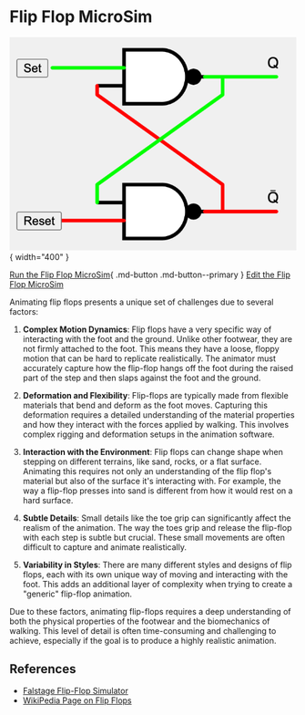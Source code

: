 # Flip Flop MicroSim

![Flip Flop](./flip-flop.png){ width="400" }

[Run the Flip Flop MicroSim](flip-flop.html){ .md-button .md-button--primary }
[Edit the Flip Flop MicroSim](https://editor.p5js.org/dmccreary/sketches/AwlOJNtQd)

Animating flip flops presents a unique set of challenges due to several factors:

1.  **Complex Motion Dynamics**: Flip flops have a very specific way of interacting with the foot and the ground. Unlike other footwear, they are not firmly attached to the foot. This means they have a loose, floppy motion that can be hard to replicate realistically. The animator must accurately capture how the flip-flop hangs off the foot during the raised part of the step and then slaps against the foot and the ground.

2.  **Deformation and Flexibility**: Flip-flops are typically made from flexible materials that bend and deform as the foot moves. Capturing this deformation requires a detailed understanding of the material properties and how they interact with the forces applied by walking. This involves complex rigging and deformation setups in the animation software.

3.  **Interaction with the Environment**: Flip flops can change shape when stepping on different terrains, like sand, rocks, or a flat surface. Animating this requires not only an understanding of the flip flop's material but also of the surface it's interacting with. For example, the way a flip-flop presses into sand is different from how it would rest on a hard surface.

4.  **Subtle Details**: Small details like the toe grip can significantly affect the realism of the animation. The way the toes grip and release the flip-flop with each step is subtle but crucial. These small movements are often difficult to capture and animate realistically.

5.  **Variability in Styles**: There are many different styles and designs of flip flops, each with its own unique way of moving and interacting with the foot. This adds an additional layer of complexity when trying to create a "generic" flip-flop animation.

Due to these factors, animating flip-flops requires a deep understanding of both the physical properties of the footwear and the biomechanics of walking. This level of detail is often time-consuming and challenging to achieve, especially if the goal is to produce a highly realistic animation.

## References

* [Falstage Flip-Flop Simulator](https://www.falstad.com/circuit/e-nandff.html)
* [WikiPedia Page on Flip Flops](https://en.wikipedia.org/wiki/Flip-flop_(electronics))